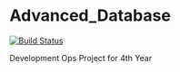 # Advanced_Database

[![Build Status](http://192.168.1.14:8080/buildStatus/icon?job=NodeJS_BookShopApp)](http://192.168.1.14:8080/job/NodeJS_BookShopApp/)


Development Ops Project for 4th Year
